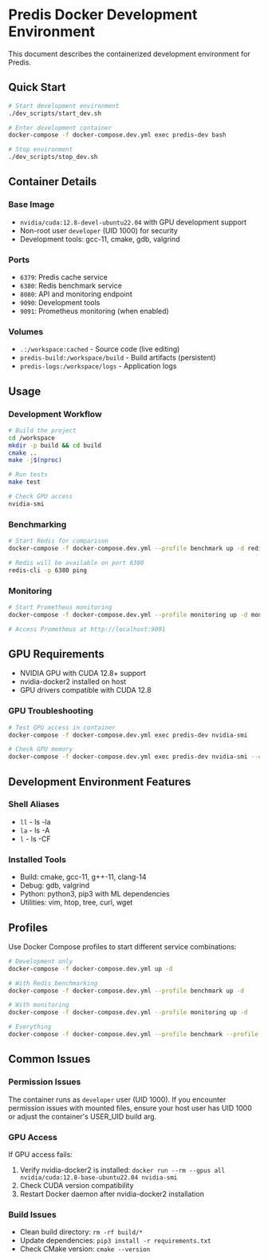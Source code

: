 # Predis Docker Development Environment

This document describes the containerized development environment for Predis.

## Quick Start

```bash
# Start development environment
./dev_scripts/start_dev.sh

# Enter development container
docker-compose -f docker-compose.dev.yml exec predis-dev bash

# Stop environment
./dev_scripts/stop_dev.sh
```

## Container Details

### Base Image
- `nvidia/cuda:12.8-devel-ubuntu22.04` with GPU development support
- Non-root user `developer` (UID 1000) for security
- Development tools: gcc-11, cmake, gdb, valgrind

### Ports
- `6379`: Predis cache service
- `6380`: Redis benchmark service  
- `8080`: API and monitoring endpoint
- `9090`: Development tools
- `9091`: Prometheus monitoring (when enabled)

### Volumes
- `.:/workspace:cached` - Source code (live editing)
- `predis-build:/workspace/build` - Build artifacts (persistent)
- `predis-logs:/workspace/logs` - Application logs

## Usage

### Development Workflow
```bash
# Build the project
cd /workspace
mkdir -p build && cd build
cmake ..
make -j$(nproc)

# Run tests
make test

# Check GPU access
nvidia-smi
```

### Benchmarking
```bash
# Start Redis for comparison
docker-compose -f docker-compose.dev.yml --profile benchmark up -d redis-benchmark

# Redis will be available on port 6380
redis-cli -p 6380 ping
```

### Monitoring
```bash
# Start Prometheus monitoring
docker-compose -f docker-compose.dev.yml --profile monitoring up -d monitoring

# Access Prometheus at http://localhost:9091
```

## GPU Requirements

- NVIDIA GPU with CUDA 12.8+ support
- nvidia-docker2 installed on host
- GPU drivers compatible with CUDA 12.8

### GPU Troubleshooting
```bash
# Test GPU access in container
docker-compose -f docker-compose.dev.yml exec predis-dev nvidia-smi

# Check GPU memory
docker-compose -f docker-compose.dev.yml exec predis-dev nvidia-smi --query-gpu=memory.used,memory.total --format=csv
```

## Development Environment Features

### Shell Aliases
- `ll` - ls -la
- `la` - ls -A  
- `l` - ls -CF

### Installed Tools
- Build: cmake, gcc-11, g++-11, clang-14
- Debug: gdb, valgrind
- Python: python3, pip3 with ML dependencies
- Utilities: vim, htop, tree, curl, wget

## Profiles

Use Docker Compose profiles to start different service combinations:

```bash
# Development only
docker-compose -f docker-compose.dev.yml up -d

# With Redis benchmarking
docker-compose -f docker-compose.dev.yml --profile benchmark up -d

# With monitoring
docker-compose -f docker-compose.dev.yml --profile monitoring up -d

# Everything
docker-compose -f docker-compose.dev.yml --profile benchmark --profile monitoring up -d
```

## Common Issues

### Permission Issues
The container runs as `developer` user (UID 1000). If you encounter permission issues with mounted files, ensure your host user has UID 1000 or adjust the container's USER_UID build arg.

### GPU Access
If GPU access fails:
1. Verify nvidia-docker2 is installed: `docker run --rm --gpus all nvidia/cuda:12.8-base-ubuntu22.04 nvidia-smi`
2. Check CUDA version compatibility
3. Restart Docker daemon after nvidia-docker2 installation

### Build Issues
- Clean build directory: `rm -rf build/*`
- Update dependencies: `pip3 install -r requirements.txt`
- Check CMake version: `cmake --version`
